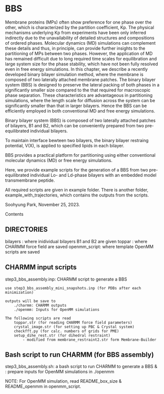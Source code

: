 # BBS 

Membrane proteins (MPs) often show preference for one phase over the other, which is characterized by the partition coefficient, Kp. The physical mechanisms underlying Kp from experiments have been only inferred indirectly due to the unavailability of detailed structures and compositions of ordered phases. Molecular dynamics (MD) simulations can complement these details and thus, in principle, can provide further insights to the partitioning of MPs between two phases. However, the application of MD has remained difficult due to long required time scales for equilibration and large system size for the phase stability, which have not been fully resolved even in free energy simulations. In this chapter, we describe a recently developed binary bilayer simulation method, where the membrane is composed of two laterally attached membrane patches. The binary bilayer system (BBS) is designed to preserve the lateral packing of both phases in a significantly smaller size compared to the that required for macroscopic phase separation. These characteristics are advantageous in partitioning simulations, where the length scale for diffusion across the system can be significantly smaller than that in larger bilayers. Hence the BBS can be efficiently employed in both conventional MD and free energy simulations. 

Binary bilayer system (BBS) is composed of two laterally attached patches of bilayers, B1 and B2, which can be conveniently prepared from two pre-equilibrated individual bilayers.

To maintain interface bewteen two bilayers, the binary bilayer restraing potential, V(X), is applied to specified lipids in each bilayer.

BBS provides a practical platform for partitioning using either conventional molecular dynamics (MD) or free energy simulations.


Here, we provide example scripts for the generation of a BBS from two pre-equilibrated individual Lo- and Ld-phase bilayers with an embedded model transmembrane peptide.

All required scripts are given in example folder.
There is another folder, example_with_trajectories, which contains the outputs from the scripts. 


Soohyung Park, November 25, 2023.


Contents

DIRECTORIES
-------------------
bilayers     : where inidividual bilayers B1 and B2 are given
toppar       : where CHARMM force field are saved
openmm_script: where template OpenMM scripts are saved

CHARMM input scripts
--------------------
step3_bbs_assembly.inp: CHARMM script to generate a BBS

	use step3_bbs_assembly_mini_snapshots.inp (for PDBs after each minimization)

	outputs will be save to
		./charmm: CHARMM outputs 
		./openmm: Inputs for OpenMM simulations

	The following scripts are read
		toppar.str (for reading CHARMM force field parameters)
		crystal_image.str (for setting up PBC & Crystal system)
		checkfft.py (for calc. numbers of grids for PME)
		setup_dihe_rest.str (for dihedral restraint)
			- modified from membrane_restraint2.str form Membrane-Builder

Bash script to run CHARMM (for BBS assembly)
--------------------
step3_bbs_assembly.sh: a bash script to run CHARMM to generate a BBS &
		     : prepare inputs for OpenMM simulations in ./openmm


NOTE: For OpenMM simulation,
      read README_box_size & README_openmm in openmm_script.

